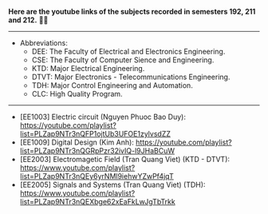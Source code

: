 **Here are the youtube links of the subjects recorded in semesters 192, 211 and 212.** 📼📼

-----------------------------------------------------------------------------------
* Abbreviations:                                                                  
  - DEE: The Faculty of Electrical and Electronics Engineering.                    
  - CSE: The Faculty of Computer Sience and Engineering.                           
  - KTD: Major Electrical Engineering.                                             
  - DTVT: Major Electronics - Telecommunications Engineering.                      
  - TDH: Major Control Engineering and Automation.
  - CLC: High Quality Program.                                 
 ----------------------------------------------------------------------------------

* [EE1003] Electric circuit (Nguyen Phuoc Bao Duy): https://youtube.com/playlist?list=PLZap9NTr3nQFP1ojtUb3UFOE1zylvsdZZ
* [EE1009] Digital Design (Kim Anh): https://youtube.com/playlist?list=PLZap9NTr3nQGRpPzr32ivIQ-l9JHaBCuW
* [EE2003] Electromagetic Field (Tran Quang Viet) (KTD - DTVT): https://www.youtube.com/playlist?list=PLZap9NTr3nQEy6yrNMl9iehwYZwPf4jqT
* [EE2005] Signals and Systems (Tran Quang Viet) (TDH): https://www.youtube.com/playlist?list=PLZap9NTr3nQEXbge62xEaFkLwJgTbTrkk
